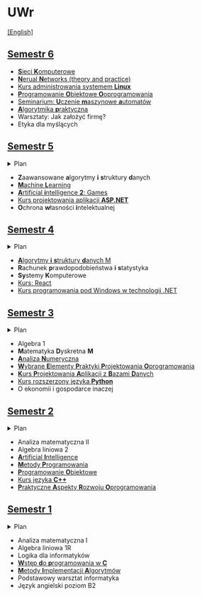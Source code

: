 # UWr

[\[English\]](README.en.md)

## [Semestr 6](Sem6/)
<!-- 
<details>
    <summary>Plan</summary>

```mermaid
gantt
    title Letni 24/25
    dateFormat HH
    axisFormat %H:%M

    section Monday
        UMA : 12, 14
        AP (w) : 12, 14
        AP (ć) : 14, 16

    section Tuesday
        POO (w) : 08, 10
        NN (w) : 12, 14
        SK (ć) : 14, 16
        NN (ć) : 16, 18

    section Wednesday
        POO (ć) : 08, 10
        SK (w) : 10, 12
        JZF : 17, 19
        Linux (ć) : 18, 20

    section Thursday
        Linux (w) : 14, 16
        Human : 16, 18
```

</details> -->


* [**S**ieci **K**omputerowe](Sem6/SK/)
* [**N**erual **N**etworks (theory and practice)](Sem6/NN/)
* [Kurs administrowania systemem **Linux**](Sem6/Linux/)
* [**P**rogramowanie **O**biektowe **O**oprogramowania](Sem6/POO/)
* [Seminarium: **U**czenie **m**aszynowe **a**utomatów](Sem6/UMA/)
* [**A**lgorytmika **p**raktyczna](Sem6/AP/)
* Warsztaty: Jak założyć firmę?
* Etyka dla myślących

## [Semestr 5](Sem5/)

<details>
    <summary>Plan</summary>

```mermaid
gantt
    title Zimowy 24/25
    dateFormat HH
    axisFormat %H:%M

    section Monday
        OWI : 13, 14

    section Tuesday
        ASP.NET (p) : 10, 12
        ML (w) : 12, 14
        ML (ć) : 14, 16
        ASP.NET (w) : 16, 18

    section Wednesday
        ZAISD (w) : 10, 12
        ZAISD (ć) : 12, 14
        AI2 (w) : 14, 16
        AI2 (p) : 16, 18
```

</details>


* **Z**aawansowane **a**lgorytmy **i** **s**truktury **d**anych
* [**M**achine **L**earning](Sem5/ML/)
* [**A**rtificial **i**ntelligence **2**: Games](Sem5/AI2/)
* [Kurs projektowania aplikacji **ASP.NET**](Sem5/ASP/)
* **O**chrona **w**łasności **i**ntelektualnej



## [Semestr 4](Sem4/)

<details>
    <summary> Plan </summary>

```mermaid
gantt
    title Letni 23/24
    dateFormat HH
    axisFormat %H:%M

    section Monday
        AISD                            : 12, 15

    section Tuesday
        dotNET                          : active, 08, 10
        dotNET                          : 12, 14
        RPIS                            : 12, 14
        AISD                            : active, 14, 16
        RPIS                            : active, 16, 18

    section Wednesday

    section Thursday
        SyK                             : 10, 12
        React                           : active, 12, 14
        SyK                             : active, 14, 16

    section Friday
        React                           : 08, 10
        AISD                            : active, 10, 12
        AISD                            : 17, 18
```

</details>

* [**A**lgorytmy **i** **s**truktury **d**anych M](Sem4/AISD/)
* **R**achunek **p**rawdopodobieństwa **i** **s**tatystyka
* **Sy**stemy **K**omputerowe
* [Kurs: React](Sem4/React/)
* [Kurs programowania pod Windows w technologii .NET](Sem4/dotNET/)


## [Semestr 3](Sem3/)

<details>
    <summary> Plan </summary>

```mermaid
gantt
    title Zimowy 23/24
    dateFormat HH
    axisFormat %H:%M

    section Monday
        Matematyka Dyskretna M          : active, 14, 17
        KPA z bazami danych             : active, 16, 18

        Algebra 1                       : active, 12, 14

    section Tuesday
        WEPPO                           : active, 10, 12
        Ekonomia                        : active, 14, 16

        AN (Woźny)                      : 10, 12
        WEPPO (Zychla)                  : 08, 10

        Algebra 1                       : active, 08, 10

    section Wednesday
        Analiza numeryczna              : active, 10, 13

        KPABD (Abbasi)                  : 18, 20

    section Thursday
        Analiza numeryczna (repe)       : active, 12, 14

        MDM (Stachowiak)              : 16, 19
        PY (Młotkowski)                 : 10, 12

    section Friday
        Rozszerzony Python              : active, 10, 12

        Algebra 1                       : 08, 10
```

</details>

* Algebra 1
* **M**atematyka **D**yskretna **M**
* [**A**naliza **N**umeryczna](Sem3/AN/)
* [**W**ybrane **E**lementy **P**raktyki **P**rojektowania **O**programowania](Sem3/WEPPO/)
* [**K**urs **P**rojektowania **A**plikacji z **B**azami **D**anych](Sem3/KPABD/)
* [Kurs rozszerzony języka **Python**](Sem3/PY/)
* O ekonomii i gospodarce inaczej


## [Semestr 2](Sem2/)

<details>
    <summary> Plan </summary>

```mermaid
gantt
    title Letni 22/23
    dateFormat HH
    axisFormat %H:%M

    section Monday
        Algebra liniowa 2   : 12, 14 

    section Tuesday
        Algebra liniowa 2   : active, 09, 12
        MP                  : 12, 15
        PARO                : 16, 19

    section Wednesday
        Analiza II          : active, 08, 10
        Sztuczna inteligencja : active, 08, 10
        Metody programowania : active, 10, 13

    section Thursday
        Algebra liniowa 2       : active, 08, 10
        Seminarium Młody Badacz : 08, 10
        Programowanie obiektowe : active, 10, 12
        AI                      : 10, 12
        Analiza II              : active, 12, 14
        PO                      : 12, 14
        Kurs C++                : 14, 16
        Analiza II              : 16, 18
        Kurs C++                : active, 16, 18

    section Friday
        Analiza II              : 08, 10
```
</details>

* Analiza matematyczna II
* Algebra liniowa 2
* [**A**rtificial **I**ntelligence](Sem2/AI)
* [**M**etody **P**rogramowania](Sem2/MP/)
* [**P**rogramowanie **O**biektowe](Sem2/PO/)
* [Kurs języka **C++**](Sem2/CPP/)
* [**P**raktyczne **A**spekty **R**ozwoju **O**programowania](Sem2/PARO/)


## [Semestr 1](Sem1/)

<details>
    <summary> Plan </summary>
    
```mermaid
gantt
    title Zimowy 22/23
    dateFormat HH
    axisFormat %H:%M

    section Monday
        LDI : 10, 12
        Logika dla informatyków : active, 12, 14

    section Tuesday
        Analiza I : active, 08, 10
        Podstawowy warsztat informatyka: active, 11, 12

    section Wednesday
        Algebra liniowa 1R : active, 09, 11
        Algebra liniowa 1R : 11, 13
        WdpC : 14, 16
        PWI : 16, 17

    section Thursday
        Analiza I : 08, 10
        Wstęp do programowania w C : active, 10, 12
        Algebra liniowa 1R : active, 12, 14

    section Friday
        Analiza I : 08, 10
        Analiza I : active, 10, 12
        MIA : 14, 16
        Metody implementacji algorytmów : active, 16, 17

```
</details>

* Analiza matematyczna I
* Algebra liniowa 1R
* Logika dla informatyków
* [**W**stęp **d**o **p**rogramowania w **C**](Sem1/WdpC/)
* [**M**etody **I**mplementacji **A**lgorytmów](Sem1/MIA/)
* Podstawowy warsztat informatyka
* Język angielski poziom B2


